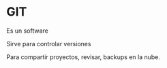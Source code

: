 # GIT

Es un software

Sirve para controlar versiones

Para compartir proyectos, revisar, backups en la nube.
